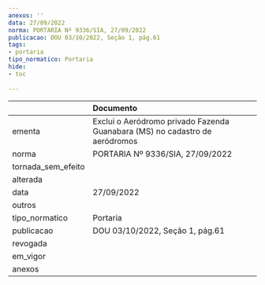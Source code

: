 ```yaml
---
anexos: ''
data: 27/09/2022
norma: PORTARIA Nº 9336/SIA, 27/09/2022
publicacao: DOU 03/10/2022, Seção 1, pág.61
tags:
- portaria
tipo_normatico: Portaria
hide: 
- toc 
 
---
```


|                    | Documento                                                                   |
|:-------------------|:----------------------------------------------------------------------------|
| ementa             | Exclui o Aeródromo privado Fazenda Guanabara (MS) no cadastro de aeródromos |
| norma              | PORTARIA Nº 9336/SIA, 27/09/2022                                            |
| tornada_sem_efeito |                                                                             |
| alterada           |                                                                             |
| data               | 27/09/2022                                                                  |
| outros             |                                                                             |
| tipo_normatico     | Portaria                                                                    |
| publicacao         | DOU 03/10/2022, Seção 1, pág.61                                             |
| revogada           |                                                                             |
| em_vigor           |                                                                             |
| anexos             |                                                                             |
